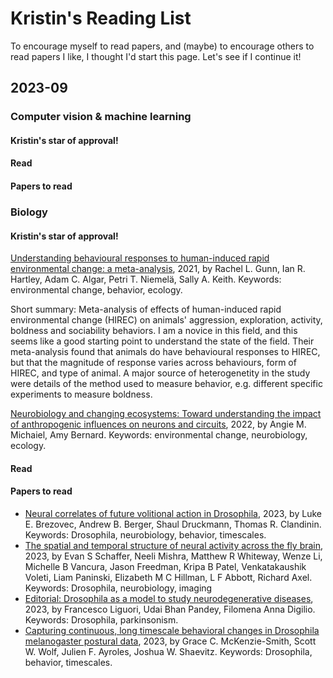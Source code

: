 # Kristin's Reading List

To encourage myself to read papers, and (maybe) to encourage others to read papers I like, I thought I'd start this page. Let's see if I continue it! 

## 2023-09

### Computer vision & machine learning

#### Kristin's star of approval! 

#### Read 

#### Papers to read

### Biology

#### Kristin's star of approval! 

[Understanding behavioural responses to human-induced rapid environmental change: a meta-analysis](https://onlinelibrary.wiley.com/doi/full/10.1111/oik.08366), 2021, by Rachel L. Gunn, Ian R. Hartley, Adam C. Algar, Petri T. Niemelä, Sally A. Keith. Keywords: environmental change, behavior, ecology.

Short summary: Meta-analysis of effects of human-induced rapid environmental change (HIREC) on animals' aggression, exploration, activity, boldness and sociability behaviors. I am a novice in this field, and this seems like a good starting point to understand the state of the field. Their meta-analysis found that animals do have behavioural responses to HIREC, but that the magnitude of response varies across behaviours, form of HIREC, and type of animal. A major source of heterogenetity in the study were details of the method used to measure behavior, e.g. different specific experiments to measure boldness. 

[Neurobiology and changing ecosystems: Toward understanding the impact of anthropogenic influences on neurons and circuits](https://www.frontiersin.org/articles/10.3389/fncir.2022.995354/full#B101), 2022, by Angie M. Michaiel, Amy Bernard. Keywords: environmental change, neurobiology, ecology. 


#### Read 


#### Papers to read

* [Neural correlates of future volitional action in Drosophila](https://www.biorxiv.org/content/10.1101/2023.09.08.556917v1?rss=1), 2023, by Luke E. Brezovec, Andrew B. Berger, Shaul Druckmann, Thomas R. Clandinin. Keywords: Drosophila, neurobiology, behavior, timescales. 
* [The spatial and temporal structure of neural activity across the fly brain](https://pubmed.ncbi.nlm.nih.gov/37696814/), 2023, by Evan S Schaffer, Neeli Mishra, Matthew R Whiteway, Wenze Li, Michelle B Vancura, Jason Freedman, Kripa B Patel, Venkatakaushik Voleti, Liam Paninski, Elizabeth M C Hillman, L F Abbott, Richard Axel. Keywords: Drosophila, neurobiology, imaging
* [Editorial: Drosophila as a model to study neurodegenerative diseases](https://www.frontiersin.org/articles/10.3389/fnins.2023.1275253/full), 2023, by Francesco Liguori, Udai Bhan Pandey, Filomena Anna Digilio. Keywords: Drosophila, parkinsonism.
* [Capturing continuous, long timescale behavioral changes in Drosophila melanogaster postural data](https://arxiv.org/abs/2309.04044), 2023, by Grace C. McKenzie-Smith, Scott W. Wolf, Julien F. Ayroles, Joshua W. Shaevitz. Keywords: Drosophila, behavior, timescales. 
